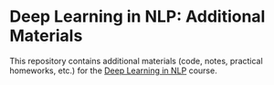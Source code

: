# Deep Learning in NLP: Additional Materials

This repository contains additional materials (code, notes, practical
homeworks, etc.) for the [Deep Learning in NLP][dlnlp] course.

<!--- given at the [CL departement][CL-departement] of the [Heinrich Heine University Düsseldorf]
-->


[dlnlp]: https://user.phil.hhu.de/~waszczuk/teaching/hhu-dl-wi20/ "Deep Learning in NLP"
